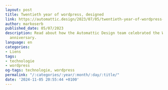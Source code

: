 ```yaml
---
layout: post
title: Twentieth year of wordpress, designed
link: https://automattic.design/2023/07/05/twentieth-year-of-wordpress-designed
author: markoserb
published_date: 05/07/2023
description: Read about how the Automattic Design team celebrated the WordPress 20th
  anniversary.
language: en
categories:
- Liens
tags:
- technologie
- wordpress
og-tags: technologie, wordpress
permalink: "/:categories/:year/:month/:day/:title/"
date: '2024-11-05 20:55:44 +0100'
---
```

